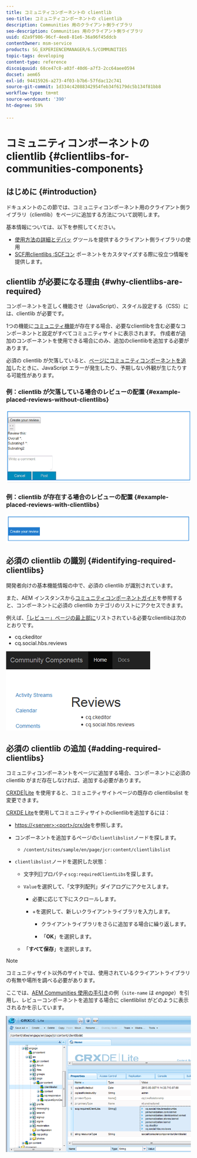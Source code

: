 ```yaml
---
title: コミュニティコンポーネントの clientlib
seo-title: コミュニティコンポーネントの clientlib
description: Communities 用のクライアント側ライブラリ
seo-description: Communities 用のクライアント側ライブラリ
uuid: d2a9f986-96cf-4ee8-81e6-36a96f45ddcb
contentOwner: msm-service
products: SG_EXPERIENCEMANAGER/6.5/COMMUNITIES
topic-tags: developing
content-type: reference
discoiquuid: 68ce47c8-a03f-40d6-a7f3-2cc64aee0594
docset: aem65
exl-id: 94415926-a273-4f03-b7b6-57fdac12c741
source-git-commit: 1d334c42088342954feb34f6179dc5b134f81bb8
workflow-type: tm+mt
source-wordcount: '390'
ht-degree: 59%

---
```


# コミュニティコンポーネントの clientlib {#clientlibs-for-communities-components}

## はじめに {#introduction}

ドキュメントのこの節では、コミュニティコンポーネント用のクライアント側ライブラリ（clientlib）をページに追加する方法について説明します。

基本情報については、以下を参照してください。

* [使用方法の詳細とデバッ](/help/sites-developing/clientlibs.md) グツールを提供するクライアント側ライブラリの使用
* [SCF用clientlibs :SCFコン](/help/communities/client-customize.md#clientlibs) ポーネントをカスタマイズする際に役立つ情報を提供します。


## clientlib が必要になる理由 {#why-clientlibs-are-required}

コンポーネントを正しく機能させ（JavaScript）、スタイル設定する（CSS）には、clientlib が必要です。

1つの機能に[コミュニティ機能](/help/communities/functions.md)が存在する場合、必要なclientlibを含む必要なコンポーネントと設定がすべてコミュニティサイトに表示されます。 作成者が追加のコンポーネントを使用できる場合にのみ、追加のclientlibを追加する必要があります。

必須の clientlib が欠落していると、[ページにコミュニティコンポーネントを追加](/help/communities/author-communities.md)したときに、JavaScript エラーが発生したり、予期しない外観が生じたりする可能性があります。

### 例：clientlib が欠落している場合のレビューの配置 {#example-placed-reviews-without-clientlibs}

![配置レビュー](assets/placed-reviews.png)

### 例：clientlib が存在する場合のレビューの配置 {#example-placed-reviews-with-clientlibs}

![reviews-clientlibs](assets/reviews-clientlibs.png)

## 必須の clientlib の識別 {#identifying-required-clientlibs}

開発者向けの基本機能情報の中で、必須の clientlib が識別されています。

また、AEM インスタンスから[コミュニティコンポーネントガイド](/help/communities/components-guide.md)を参照すると、コンポーネントに必須の clientlib カテゴリのリストにアクセスできます。

例えば、[「レビュー」ページの最上部に](https://localhost:4502/content/community-components/en/reviews.html)リストされている必要なclientlibは次のとおりです。

* cq.ckeditor
* cq.social.hbs.reviews

![clientlibs-reviews](assets/clientlibs-reviews.png)

## 必須の clientlib の追加 {#adding-required-clientlibs}

コミュニティコンポーネントをページに追加する場合、コンポーネントに必須の clientlib がまだ存在しなければ、追加する必要があります。

[CRXDE|Lite](#using-crxde-lite) を使用すると、コミュニティサイトページの既存の clientlibslist を変更できます。

[CRXDE Lite](/help/sites-developing/developing-with-crxde-lite.md)を使用してコミュニティサイトのclientlibを追加するには：

* [https://&lt;server>:&lt;port>/crx/de](https://localhost:4502/crx/de)を参照します。
* コンポーネントを追加するページの`clientlibslist`ノードを探します。

   * `/content/sites/sample/en/page/jcr:content/clientlibslist`

* `clientlibslist`ノードを選択した状態：

   * 文字列[]プロパティ`scg:requiredClientLibs`を探します。
   * `Value`を選択して、「文字列配列」ダイアログにアクセスします。

      * 必要に応じて下にスクロールします。
      * +を選択して、新しいクライアントライブラリを入力します。

         * クライアントライブラリをさらに追加する場合に繰り返します。

         * 「**OK**」を選択します。
   * 「**すべて保存**」を選択します。


>[!NOTE]
>
>コミュニティサイト以外のサイトでは、使用されているクライアントライブラリの有無や場所を調べる必要があります。

ここでは、[AEM Communities 使用の手引き](/help/communities/getting-started.md)の例（`site-name` は *engage*）を引用し、レビューコンポーネントを追加する場合に clientliblist がどのように表示されるかを示しています。

![review-component](assets/review-component.png)
